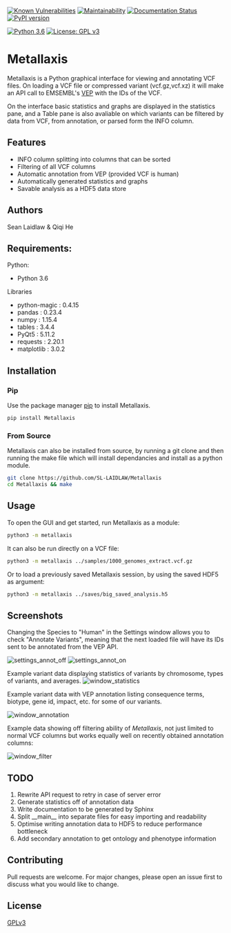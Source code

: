 [![Known Vulnerabilities](https://snyk.io/test/github/SL-LAIDLAW/Metallaxis/badge.svg?targetFile=requirements.txt)](https://snyk.io/test/github/SL-LAIDLAW/Metallaxis?targetFile=requirements.txt)
[![Maintainability](https://api.codeclimate.com/v1/badges/636053f63e1587622300/maintainability)](https://codeclimate.com/github/SL-LAIDLAW/Metallaxis/maintainability)
[![Documentation Status](https://readthedocs.org/projects/metallaxis/badge/?version=latest)](https://metallaxis.readthedocs.io/en/latest/?badge=latest)
[![PyPI version](https://badge.fury.io/py/Metallaxis.svg)](https://badge.fury.io/py/Metallaxis)

[![Python 3.6](https://img.shields.io/badge/python-3.6-blue.svg)](https://www.python.org/downloads/release/python-360/)
[![License: GPL v3](https://img.shields.io/badge/License-GPLv3-blue.svg)](https://www.gnu.org/licenses/gpl-3.0)

# Metallaxis

Metallaxis is a Python graphical interface for viewing and annotating VCF
files. On loading a VCF file or compressed variant (vcf.gz,vcf.xz) it will make
an API call to EMSEMBL's [VEP](https://www.ensembl.org/vep) with the IDs of the
VCF.

On the interface basic statistics and graphs are displayed in the
statistics pane, and a Table pane is also avaliable on which variants can be
filtered by data from VCF, from annotation, or parsed form the INFO column.

## Features
- INFO column splitting into columns that can be sorted
- Filtering of all VCF columns
- Automatic annotation from VEP (provided VCF is human)
- Automatically generated statistics and graphs
- Savable analysis as a HDF5 data store

## Authors
Sean Laidlaw & Qiqi He

## Requirements:
Python:
- Python 3.6

Libraries
- python-magic : 0.4.15
- pandas : 0.23.4
- numpy : 1.15.4
- tables : 3.4.4
- PyQt5 : 5.11.2
- requests : 2.20.1
- matplotlib : 3.0.2


## Installation

### Pip
Use the package manager [pip](https://pip.pypa.io/en/stable/) to install
Metallaxis.

```bash
pip install Metallaxis
```

### From Source
Metallaxis can also be installed from source, by running a git clone and then
running the make file which will install dependancies and install as a python
module.

```bash
git clone https://github.com/SL-LAIDLAW/Metallaxis
cd Metallaxis && make
```


## Usage
To open the GUI and get started, run Metallaxis as a module:
```bash
python3 -m metallaxis
```

It can also be run directly on a VCF file:
```bash
python3 -m metallaxis ../samples/1000_genomes_extract.vcf.gz
```

Or to load a previously saved Metallaxis session, by using the saved HDF5 as
argument:
```bash
python3 -m metallaxis ../saves/big_saved_analysis.h5
```


## Screenshots

Changing the Species to "Human" in the Settings window allows you to check "Annotate Variants", meaning that the next loaded file will have its IDs sent to be annotated from the VEP API. 

![settings_annot_off](img/interface_settings_annotation_off.png)
![settings_annot_on](img/interface_settings_annotation_on.png)

Example variant data displaying statistics of variants by chromosome, types of variants, and averages. 
![window_statistics](img/interface_window_statistics.png)

Example variant data with VEP annotation listing consequence terms, biotype, gene id, impact, etc. for some of our variants.

![window_annotation](img/interface_window_annotation.png)

Example data showing off filtering ability of _Metallaxis_, not just limited to normal VCF columns but works equally well on recently obtained annotation columns:

![window_filter](img/interface_window_filter.png)




## TODO
1. Rewrite API request to retry in case of server error
1. Generate statistics off of annotation data
1. Write documentation to be generated by Sphinx
1. Split \_\_main__ into separate files for easy importing and readability
1. Optimise writing annotation data to HDF5 to reduce performance bottleneck
1. Add secondary annotation to get ontology and phenotype information


## Contributing
Pull requests are welcome. For major changes, please open an issue first to discuss what you would like to change.

## License
[GPLv3](https://choosealicense.com/licenses/gpl-3.0/)
